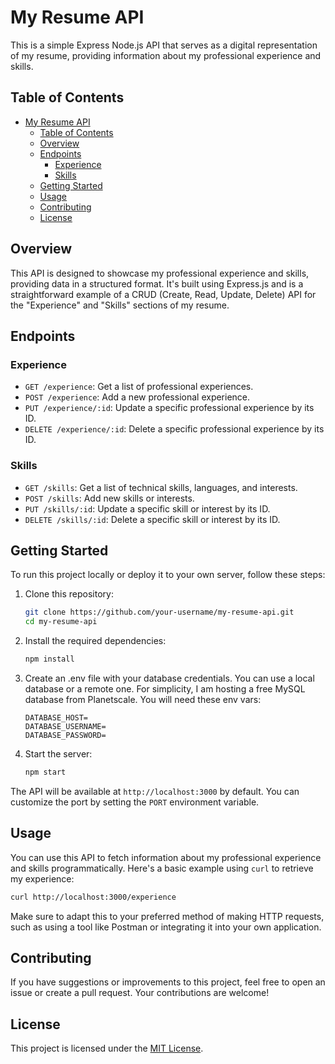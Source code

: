 # My Resume API

This is a simple Express Node.js API that serves as a digital representation of my resume, providing information about my professional experience and skills.

## Table of Contents

- [My Resume API](#my-resume-api)
  - [Table of Contents](#table-of-contents)
  - [Overview](#overview)
  - [Endpoints](#endpoints)
    - [Experience](#experience)
    - [Skills](#skills)
  - [Getting Started](#getting-started)
  - [Usage](#usage)
  - [Contributing](#contributing)
  - [License](#license)

## Overview

This API is designed to showcase my professional experience and skills, providing data in a structured format. It's built using Express.js and is a straightforward example of a CRUD (Create, Read, Update, Delete) API for the "Experience" and "Skills" sections of my resume.

## Endpoints

### Experience

- `GET /experience`: Get a list of professional experiences.
- `POST /experience`: Add a new professional experience.
- `PUT /experience/:id`: Update a specific professional experience by its ID.
- `DELETE /experience/:id`: Delete a specific professional experience by its ID.

### Skills

- `GET /skills`: Get a list of technical skills, languages, and interests.
- `POST /skills`: Add new skills or interests.
- `PUT /skills/:id`: Update a specific skill or interest by its ID.
- `DELETE /skills/:id`: Delete a specific skill or interest by its ID.

## Getting Started

To run this project locally or deploy it to your own server, follow these steps:

1. Clone this repository:

   ```bash
   git clone https://github.com/your-username/my-resume-api.git
   cd my-resume-api
   ```

2. Install the required dependencies:

   ```bash
   npm install
   ```

3. Create an .env file with your database credentials. You can use a local database or a remote one. For simplicity, I am hosting a free MySQL database from Planetscale. You will need these env vars:

   ```
   DATABASE_HOST=
   DATABASE_USERNAME=
   DATABASE_PASSWORD=
   ```

5. Start the server:

   ```bash
   npm start
   ```

The API will be available at `http://localhost:3000` by default. You can customize the port by setting the `PORT` environment variable.

## Usage

You can use this API to fetch information about my professional experience and skills programmatically. Here's a basic example using `curl` to retrieve my experience:

```bash
curl http://localhost:3000/experience
```

Make sure to adapt this to your preferred method of making HTTP requests, such as using a tool like Postman or integrating it into your own application.

## Contributing

If you have suggestions or improvements to this project, feel free to open an issue or create a pull request. Your contributions are welcome!

## License

This project is licensed under the [MIT License](LICENSE).